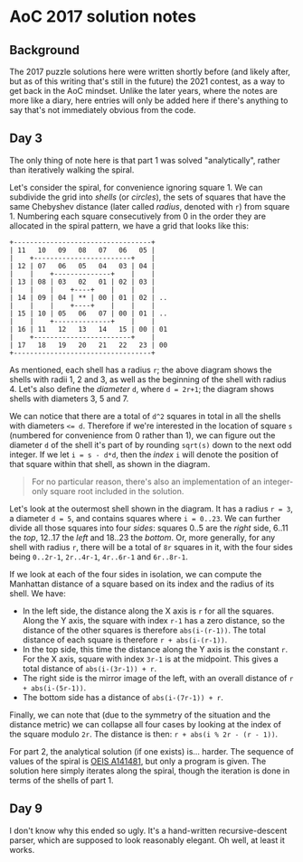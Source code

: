 # AoC 2017 solution notes

## Background

The 2017 puzzle solutions here were written shortly before (and likely after,
but as of this writing that's still in the future) the 2021 contest, as a way to
get back in the AoC mindset. Unlike the later years, where the notes are more
like a diary, here entries will only be added here if there's anything to say
that's not immediately obvious from the code.

## Day 3

The only thing of note here is that part 1 was solved "analytically", rather
than iteratively walking the spiral.

Let's consider the spiral, for convenience ignoring square 1. We can subdivide
the grid into *shells* (or *circles*), the sets of squares that have the same
Chebyshev distance (later called *radius*, denoted with `r`) from square 1.
Numbering each square consecutively from 0 in the order they are allocated in
the spiral pattern, we have a grid that looks like this:

```
+----------------------------------+
| 11   10   09   08   07   06   05 |
|    +------------------------+    |
| 12 | 07   06   05   04   03 | 04 |
|    |    +--------------+    |    |
| 13 | 08 | 03   02   01 | 02 | 03 |
|    |    |    +----+    |    |    |
| 14 | 09 | 04 | ** | 00 | 01 | 02 | ..
|    |    |    +----+    |    |    |
| 15 | 10 | 05   06   07 | 00 | 01 | ..
|    |    +--------------+    |    |
| 16 | 11   12   13   14   15 | 00 | 01
|    +------------------------+    |
| 17   18   19   20   21   22   23 | 00
+----------------------------------+
```

As mentioned, each shell has a radius `r`; the above diagram shows the shells
with radii 1, 2 and 3, as well as the beginning of the shell with radius 4.
Let's also define the *diameter* `d`, where `d = 2r+1`; the diagram shows shells
with diameters 3, 5 and 7.

We can notice that there are a total of `d^2` squares in total in all the shells
with diameters `<= d`. Therefore if we're interested in the location of square
`s` (numbered for convenience from 0 rather than 1), we can figure out the
diameter `d` of the shell it's part of by rounding `sqrt(s)` down to the next
odd integer. If we let `i = s - d*d`, then the *index* `i` will denote the
position of that square within that shell, as shown in the diagram.

> For no particular reason, there's also an implementation of an integer-only
> square root included in the solution.

Let's look at the outermost shell shown in the diagram. It has a radius `r = 3`,
a diameter `d = 5`, and contains squares where `i = 0..23`. We can further
divide all those squares into four *sides*: squares 0..5 are the *right* side,
6..11 the *top*, 12..17 the *left* and 18..23 the *bottom*. Or, more generally,
for any shell with radius `r`, there will be a total of `8r` squares in it,
with the four sides being `0..2r-1`, `2r..4r-1`, `4r..6r-1` and `6r..8r-1`.

If we look at each of the four sides in isolation, we can compute the Manhattan
distance of a square based on its index and the radius of its shell. We have:

- In the left side, the distance along the X axis is `r` for all the squares.
  Along the Y axis, the square with index `r-1` has a zero distance, so the
  distance of the other squares is therefore `abs(i-(r-1))`. The total distance
  of each square is therefore `r + abs(i-(r-1))`.
- In the top side, this time the distance along the Y axis is the constant `r`.
  For the X axis, square with index `3r-1` is at the midpoint. This gives a
  total distance of `abs(i-(3r-1)) + r`.
- The right side is the mirror image of the left, with an overall distance of
  `r + abs(i-(5r-1))`.
- The bottom side has a distance of `abs(i-(7r-1)) + r`.

Finally, we can note that (due to the symmetry of the situation and the distance
metric) we can collapse all four cases by looking at the index of the square
modulo `2r`. The distance is then: `r + abs(i % 2r - (r - 1))`.

For part 2, the analytical solution (if one exists) is... harder. The sequence
of values of the spiral is [OEIS A141481](https://oeis.org/A141481), but only a
program is given. The solution here simply iterates along the spiral, though the
iteration is done in terms of the shells of part 1.

## Day 9

I don't know why this ended so ugly. It's a hand-written recursive-descent
parser, which are supposed to look reasonably elegant. Oh well, at least it
works.
